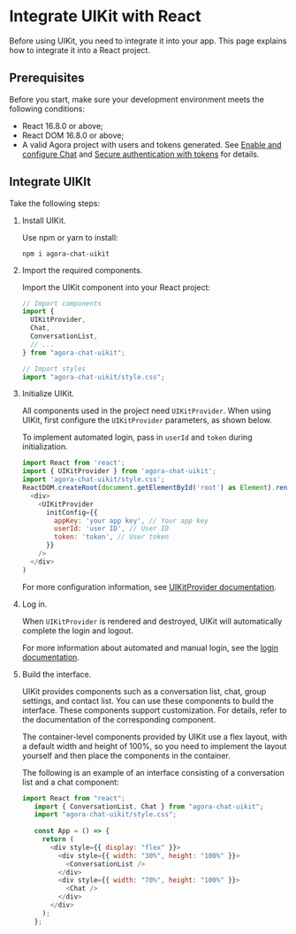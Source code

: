 # Integrate UIKit with React

Before using UIKit, you need to integrate it into your app. This page explains how to integrate it into a React project.

## Prerequisites

Before you start, make sure your development environment meets the following conditions:

- React 16.8.0 or above;
- React DOM 16.8.0 or above;
- A valid Agora project with users and tokens generated. See [Enable and configure Chat](https://docs.agora.io/en/agora-chat/get-started/enable) and [Secure authentication with tokens](https://docs.agora.io/en/agora-chat/develop/authentication) for details. 

## Integrate UIKIt

Take the following steps:

1. Install UIKit.

    Use npm or yarn to install:

    ```
    npm i agora-chat-uikit
    ```

1. Import the required components.

    Import the UIKit component into your React project:

    ```javascript
    // Import components
    import {
      UIKitProvider,
      Chat,
      ConversationList,
      // ...
    } from "agora-chat-uikit";
   
    // Import styles
    import "agora-chat-uikit/style.css";
    ```

1. Initialize UIKit.

    All components used in the project need `UIKitProvider`. When using UIKit, first configure the `UIKitProvider` parameters, as shown below.

    To implement automated login, pass in `userId` and `token` during initialization.

    ```javascript
    import React from 'react';
    import { UIKitProvider } from 'agora-chat-uikit';
    import 'agora-chat-uikit/style.css';
    ReactDOM.createRoot(document.getElementById('root') as Element).render(
      <div>
        <UIKitProvider
          initConfig={{
            appKey: 'your app key', // Your app key
            userId: 'user ID', // User ID
            token: 'token', // User token
          }}
        />
      </div>
    )
    ```
   
    For more configuration information, see [UIKitProvider documentation](../integrate/user-information.md).

1. Log in.

    When `UIKitProvider` is rendered and destroyed, UIKit will automatically complete the login and logout.
    
    For more information about automated and manual login, see the [login documentation](../integrate/log-in.md).
    
1. Build the interface.

    UIKit provides components such as a conversation list, chat, group settings, and contact list. You can use these components to build the interface. These components support customization. For details, refer to the documentation of the corresponding component.

    The container-level components provided by UIKit use a flex layout, with a default width and height of 100%, so you need to implement the layout yourself and then place the components in the container.

    The following is an example of an interface consisting of a conversation list and a chat component:

    ```javascript
    import React from "react";
       import { ConversationList, Chat } from "agora-chat-uikit";
       import "agora-chat-uikit/style.css";
       
       const App = () => {
         return (
           <div style={{ display: "flex" }}>
             <div style={{ width: "30%", height: "100%" }}>
               <ConversationList />
             </div>
             <div style={{ width: "70%", height: "100%" }}>
               <Chat />
             </div>
           </div>
         );
       };
    ```
   
    